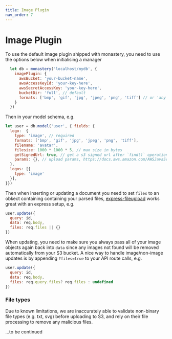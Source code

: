 ```yaml
---
title: Image Plugin
nav_order: 7
---
```


# Image Plugin

To use the default image plugin shipped with monastery, you need to use the options below when initialising a manager



```js
  let db = monastery('localhost/mydb', {
    imagePlugin: {
      awsBucket: 'your-bucket-name',
      awsAccessKeyId: 'your-key-here',
      awsSecretAccessKey: 'your-key-here',
      bucketDir: 'full', // default
      formats: ['bmp', 'gif', 'jpg', 'jpeg', 'png', 'tiff'] // or 'any' to include everything
    }
  })
```

Then in your model schema, e.g.

```js
let user = db.model('user', { fields: {
  logo:  {
    type: 'image', // required
    formats: ['bmp', 'gif', 'jpg', 'jpeg', 'png', 'tiff'],
    filename: 'avatar',
    filesize: 1000 * 1000 * 5, // max size in bytes
    getSignedUrl: true, // get a s3 signed url after `find()` operations
    params: {}, // upload params, https://docs.aws.amazon.com/AWSJavaScriptSDK/latest/AWS/S3.html#upload-property
  },
  logos: [{
    type: 'image'
  }],
}})
```

Then when inserting or updating a document you need to set `files` to an obkect containing containing your parsed files, [express-fileupload](https://github.com/richardgirges/express-fileupload) works great with an express setup, e.g.

```js
user.update({
  query: id,
  data: req.body,
  files: req.files || {}
})
```

When updating, you need to make sure you always pass all of your image objects again back into `data` since any images not found will be removed automatically from your S3 bucket. A nice way to handle image/non-image updates is by appending `?files=true` to your API route calls, e.g.

```js
user.update({
  query: id,
  data: req.body,
  files: req.query.files? req.files : undefined
})
```

### File types

Due to known limitations, we are inaccurately able to validate non-binary file types (e.g. txt, svg) before uploading to S3, and rely on their file processing to remove any malicious files.

...to be continued
